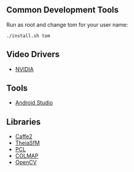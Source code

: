 ## Common Development Tools
Run as root and change tom for your user name:
```
./install.sh tom

```

## Video Drivers
* [NVIDIA](https://github.com/tdp-libs/general_machine_installation/blob/master/Fedora/NVIDIA.md)

## Tools
* [Android Studio](https://github.com/tdp-libs/general_machine_installation/blob/master/Fedora/AndroidStudio.md)


## Libraries
* [Caffe2](https://github.com/tdp-libs/tp_pipeline_caffe2)
* [TheiaSfM](https://github.com/tdp-libs/tp_pipeline_theia)
* [PCL](https://github.com/tdp-libs/tp_pipeline_pcl)
* [COLMAP](https://github.com/tdp-libs/tp_pipeline_colmap)
* [OpenCV](https://github.com/tdp-libs/tp_pipeline_opencv)

